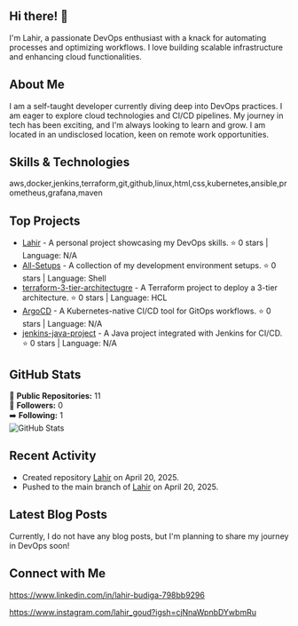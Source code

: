 ## Hi there! 👋

I'm Lahir, a passionate DevOps enthusiast with a knack for automating processes and optimizing workflows. I love building scalable infrastructure and enhancing cloud functionalities.

## About Me

I am a self-taught developer currently diving deep into DevOps practices. I am eager to explore cloud technologies and CI/CD pipelines. My journey in tech has been exciting, and I'm always looking to learn and grow. I am located in an undisclosed location, keen on remote work opportunities.

## Skills & Technologies

aws,docker,jenkins,terraform,git,github,linux,html,css,kubernetes,ansible,prometheus,grafana,maven

## Top Projects

- [Lahir](https://github.com/devopsbylahir/Lahir) - A personal project showcasing my DevOps skills. ⭐️ 0 stars | Language: N/A
- [All-Setups](https://github.com/devopsbylahir/All-Setups) - A collection of my development environment setups. ⭐️ 0 stars | Language: Shell
- [terraform-3-tier-architectugre](https://github.com/devopsbylahir/terraform-3-tier-architectugre) - A Terraform project to deploy a 3-tier architecture. ⭐️ 0 stars | Language: HCL
- [ArgoCD](https://github.com/devopsbylahir/ArgoCD) - A Kubernetes-native CI/CD tool for GitOps workflows. ⭐️ 0 stars | Language: N/A
- [jenkins-java-project](https://github.com/devopsbylahir/jenkins-java-project) - A Java project integrated with Jenkins for CI/CD. ⭐️ 0 stars | Language: N/A

## GitHub Stats

🌟 **Public Repositories:** 11  
👥 **Followers:** 0  
➡️ **Following:** 1  
![GitHub Stats](https://github-readme-stats.vercel.app/api?username=devopsbylahir&show_icons=true&hide_title=true)

## Recent Activity

- Created repository [Lahir](https://github.com/devopsbylahir/Lahir) on April 20, 2025.
- Pushed to the main branch of [Lahir](https://github.com/devopsbylahir/Lahir) on April 20, 2025.

## Latest Blog Posts

Currently, I do not have any blog posts, but I'm planning to share my journey in DevOps soon!

## Connect with Me

https://www.linkedin.com/in/lahir-budiga-798bb9296

https://www.instagram.com/lahir_goud?igsh=cjNnaWpnbDYwbmRu
